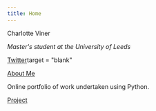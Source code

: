 ```yaml
---
title: Home
---
```


Charlotte Viner

*Master's student at the University of Leeds*

[Twitter](https://twitter.com/charlotteviner)target = "blank"

[About Me](https://charlotteviner.github.io/aboutme.html)

Online portfolio of work undertaken using Python.

[Project](https://charlotteviner.github.io/index2.html)

